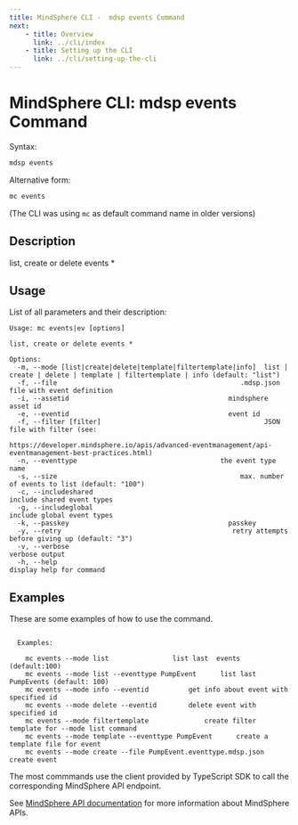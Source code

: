 ```yaml
---
title: MindSphere CLI -  mdsp events Command
next:
    - title: Overview
      link: ../cli/index
    - title: Setting up the CLI
      link: ../cli/setting-up-the-cli
---
```



# MindSphere CLI: mdsp events Command

Syntax:

```bash
mdsp events
```

Alternative form:

```bash
mc events
```

(The CLI was using `mc` as default command name in older versions)

## Description

list, create or delete events *

## Usage

List of all parameters and their description:

```text
Usage: mc events|ev [options]

list, create or delete events *

Options:
  -m, --mode [list|create|delete|template|filtertemplate|info]  list | create | delete | template | filtertemplate | info (default: "list")
  -f, --file                                              .mdsp.json file with event definition
  -i, --assetid                                        mindsphere asset id
  -e, --eventid                                        event id
  -f, --filter [filter]                                         JSON file with filter (see:
                                                                https://developer.mindsphere.io/apis/advanced-eventmanagement/api-eventmanagement-best-practices.html)
  -n, --eventtype                                    the event type name
  -s, --size                                              max. number of events to list (default: "100")
  -c, --includeshared                                           include shared event types
  -g, --includeglobal                                           include global event types
  -k, --passkey                                        passkey
  -y, --retry                                           retry attempts before giving up (default: "3")
  -v, --verbose                                                 verbose output
  -h, --help                                                    display help for command

```

## Examples

These are some examples of how to use the command. 

```text

  Examples:

    mc events --mode list 				 list last  events (default:100)
    mc events --mode list --eventtype PumpEvent		 list last  PumpEvents (default: 100)
    mc events --mode info --eventid 		 get info about event with specified id
    mc events --mode delete --eventid 		 delete event with specified id
    mc events --mode filtertemplate 			 create filter template for --mode list command
    mc events --mode template --eventtype PumpEvent 	 create a template file for event 
    mc events --mode create --file PumpEvent.eventtype.mdsp.json 	 create event

```

The most commmands use the client provided by TypeScript SDK to call the corresponding MindSphere API endpoint.

See [MindSphere API documentation](https://documentation.mindsphere.io/MindSphere/apis/index.html) for more information about MindSphere APIs.
